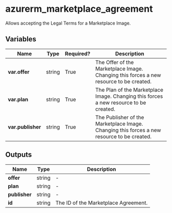 # azurerm_marketplace_agreement

Allows accepting the Legal Terms for a Marketplace Image.

## Variables

| Name | Type | Required? |  Description |
| ---- | ---- | --------- |  ----------- |
| **var.offer** | string | True | The Offer of the Marketplace Image. Changing this forces a new resource to be created. | 
| **var.plan** | string | True | The Plan of the Marketplace Image. Changing this forces a new resource to be created. | 
| **var.publisher** | string | True | The Publisher of the Marketplace Image. Changing this forces a new resource to be created. | 



## Outputs

| Name | Type | Description |
| ---- | ---- | --------- | 
| **offer** | string  | - | 
| **plan** | string  | - | 
| **publisher** | string  | - | 
| **id** | string  | The ID of the Marketplace Agreement. | 
